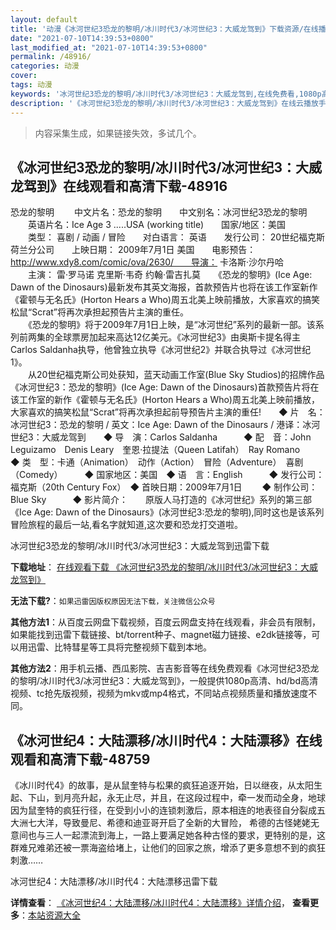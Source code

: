 ```yaml
---
layout: default
title: '动漫《冰河世纪3恐龙的黎明/冰川时代3/冰河世纪3：大威龙驾到》下载资源/在线播放/视频地址/1080p/高清/蓝光'
date: "2021-07-10T14:39:53+0800"
last_modified_at: "2021-07-10T14:39:53+0800"
permalink: /48916/
categories: 动漫
cover:
tags: 动漫
keywords: '冰河世纪3恐龙的黎明/冰川时代3/冰河世纪3：大威龙驾到,在线免费看,1080p高清,bt种子,torrent,百度云盘,magnet,磁力链,迅雷下载资源'
description: '《冰河世纪3恐龙的黎明/冰川时代3/冰河世纪3：大威龙驾到》在线云播放手机西瓜影院吉吉影音免费看，1080p高清bd/hd未删减完整版和tc抢先枪版，mkv/mp4格式，附带bt/torrent种子、magnet/磁力链、百度云盘、网盘资源迅雷下载链接'
---
```


>内容采集生成，如果链接失效，多试几个。


## 《冰河世纪3恐龙的黎明/冰川时代3/冰河世纪3：大威龙驾到》在线观看和高清下载-48916

恐龙的黎明</h1>　　 中文片名：恐龙的黎明　　中文别名：冰河世纪3恐龙的黎明<br />　　英语片名：Ice Age 3 .....USA (working title)　　国家/地区：美国<br />　　类型： 喜剧 / 动画 / 冒险　　对白语言： 英语　　发行公司： 20世纪福克斯荷兰分公司　　上映日期： 2009年7月1日 美国　　电影预告： http://www.xdy8.com/comic/ova/2630/　　导演： 卡洛斯·沙尔丹哈<br />　　主演： 雷·罗马诺 克里斯·韦奇 约翰·雷吉扎莫　　《恐龙的黎明》(Ice Age: Dawn of the Dinosaurs)最新发布其英文海报，首款预告片也将在该工作室新作《霍顿与无名氏》(Horton Hears a Who)周五北美上映前播放，大家喜欢的搞笑松鼠“Scrat”将再次承担起预告片主演的重任。<br />　　《恐龙的黎明》将于2009年7月1日上映，是“冰河世纪”系列的最新一部。该系列前两集的全球票房加起来高达12亿美元。《冰河世纪3》由奥斯卡提名得主Carlos Saldanha执导，他曾独立执导《冰河世纪2》并联合执导过《冰河世纪1》。<br />　　从20世纪福克斯公司处获知，蓝天动画工作室(Blue Sky Studios)的招牌作品《冰河世纪3：恐龙的黎明》(Ice Age: Dawn of the Dinosaurs)首款预告片将在该工作室的新作《霍顿与无名氏》(Horton Hears a Who)周五北美上映前播放，大家喜欢的搞笑松鼠“Scrat”将再次承担起前导预告片主演的重任!　　◆ 片　名：冰河世纪3：恐龙的黎明 / 英文：Ice Age: Dawn of the Dinosaurs / 港译：冰河世纪3：大威龙驾到　　◆ 导　演：Carlos Saldanha　　　◆ 配　音：John Leguizamo　Denis Leary　奎恩·拉提法（Queen Latifah）　Ray Romano　　　◆ 类　型：卡通（Animation）　动作（Action）　冒险（Adventure）　喜剧（Comedy）　　　◆ 国家地区：美国　◆ 语　言：English　　　◆ 发行公司：福克斯（20th Century Fox）　◆ 首映日期：2009年7月1日 　　◆ 制作公司：Blue Sky　　　◆ 影片简介：　　原版人马打造的《冰河世纪》系列的第三部《Ice Age: Dawn of the Dinosaurs》(冰河世纪3:恐龙的黎明),同时这也是该系列冒险旅程的最后一站,看名字就知道,这次要和恐龙打交道啦。</div>


冰河世纪3恐龙的黎明/冰川时代3/冰河世纪3：大威龙驾到迅雷下载

**下载地址**： [在线观看下载 《冰河世纪3恐龙的黎明/冰川时代3/冰河世纪3：大威龙驾到》](https://www.993dy.com//vod-detail-id-4699.html) 


**无法下载?**：`如果迅雷因版权原因无法下载，关注微信公众号 `

**其他方法1**：从百度云网盘下载视频，百度云网盘支持在线观看，非会员有限制，如果能找到迅雷下载链接、bt/torrent种子、magnet磁力链接、e2dk链接等，可以用迅雷、比特彗星等工具将完整视频下载到本地。

**其他方法2**：用手机云播、西瓜影院、吉吉影音等在线免费观看《冰河世纪3恐龙的黎明/冰川时代3/冰河世纪3：大威龙驾到》，一般提供1080p高清、hd/bd高清视频、tc抢先版视频，视频为mkv或mp4格式，不同站点视频质量和播放速度不同。


## 《冰河世纪4：大陆漂移/冰川时代4：大陆漂移》在线观看和高清下载-48759

《冰川时代4》的故事，是从鼠奎特与松果的疯狂追逐开始，日以继夜，从太阳生起、下山，到月亮升起，永无止尽，并且，在这段过程中，牵一发而动全身，地球因为鼠奎特的疯狂行径，在受到小小的连锁刺激后，原本相连的地表径自分裂成五大洲七大洋，导致曼尼、希德和迪亚哥开启了全新的大冒险， 希德的古怪姥姥无意间也与三人一起漂流到海上，一路上要满足她各种古怪的要求，更特别的是，这群难兄难弟还被一票海盗给堵上，让他们的回家之旅，增添了更多意想不到的疯狂刺激……


冰河世纪4：大陆漂移/冰川时代4：大陆漂移迅雷下载

**详情查看**： [《冰河世纪4：大陆漂移/冰川时代4：大陆漂移》详情介绍](/movie/48759/)， **查看更多**：[本站资源大全](/movie/t/all/)

